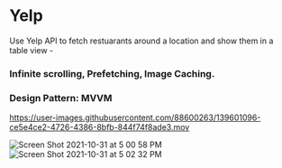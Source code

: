 # Yelp

Use Yelp API to fetch restuarants around a location and show them in a table view - 

### Infinite scrolling, Prefetching, Image Caching.
### Design Pattern: MVVM

https://user-images.githubusercontent.com/88600263/139601096-ce5e4ce2-4726-4386-8bfb-844f74f8ade3.mov

![Screen Shot 2021-10-31 at 5 00 58 PM](https://user-images.githubusercontent.com/88600263/139601113-b0969a64-8596-4d2f-b763-0af5df83180c.png)
![Screen Shot 2021-10-31 at 5 02 32 PM](https://user-images.githubusercontent.com/88600263/139601153-42ef29cc-08e1-4781-8624-66c5fe13c888.png)
